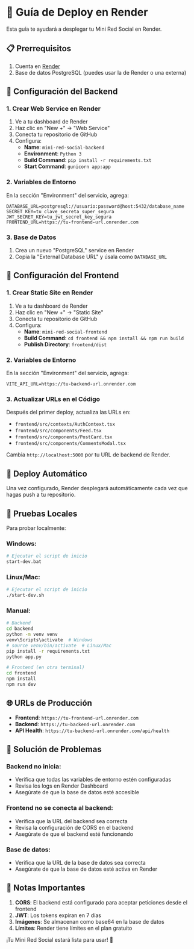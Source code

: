 # 🚀 Guía de Deploy en Render

Esta guía te ayudará a desplegar tu Mini Red Social en Render.

## 📋 Prerrequisitos

1. Cuenta en [Render](https://render.com)
2. Base de datos PostgreSQL (puedes usar la de Render o una externa)

## 🔧 Configuración del Backend

### 1. Crear Web Service en Render

1. Ve a tu dashboard de Render
2. Haz clic en "New +" → "Web Service"
3. Conecta tu repositorio de GitHub
4. Configura:
   - **Name**: `mini-red-social-backend`
   - **Environment**: `Python 3`
   - **Build Command**: `pip install -r requirements.txt`
   - **Start Command**: `gunicorn app:app`

### 2. Variables de Entorno

En la sección "Environment" del servicio, agrega:

```
DATABASE_URL=postgresql://usuario:password@host:5432/database_name
SECRET_KEY=tu_clave_secreta_super_segura
JWT_SECRET_KEY=tu_jwt_secret_key_segura
FRONTEND_URL=https://tu-frontend-url.onrender.com
```

### 3. Base de Datos

1. Crea un nuevo "PostgreSQL" service en Render
2. Copia la "External Database URL" y úsala como `DATABASE_URL`

## 🎨 Configuración del Frontend

### 1. Crear Static Site en Render

1. Ve a tu dashboard de Render
2. Haz clic en "New +" → "Static Site"
3. Conecta tu repositorio de GitHub
4. Configura:
   - **Name**: `mini-red-social-frontend`
   - **Build Command**: `cd frontend && npm install && npm run build`
   - **Publish Directory**: `frontend/dist`

### 2. Variables de Entorno

En la sección "Environment" del servicio, agrega:

```
VITE_API_URL=https://tu-backend-url.onrender.com
```

### 3. Actualizar URLs en el Código

Después del primer deploy, actualiza las URLs en:

- `frontend/src/contexts/AuthContext.tsx`
- `frontend/src/components/Feed.tsx`
- `frontend/src/components/PostCard.tsx`
- `frontend/src/components/CommentsModal.tsx`

Cambia `http://localhost:5000` por tu URL de backend de Render.

## 🔄 Deploy Automático

Una vez configurado, Render desplegará automáticamente cada vez que hagas push a tu repositorio.

## 🧪 Pruebas Locales

Para probar localmente:

### Windows:
```bash
# Ejecutar el script de inicio
start-dev.bat
```

### Linux/Mac:
```bash
# Ejecutar el script de inicio
./start-dev.sh
```

### Manual:
```bash
# Backend
cd backend
python -m venv venv
venv\Scripts\activate  # Windows
# source venv/bin/activate  # Linux/Mac
pip install -r requirements.txt
python app.py

# Frontend (en otra terminal)
cd frontend
npm install
npm run dev
```

## 🌐 URLs de Producción

- **Frontend**: `https://tu-frontend-url.onrender.com`
- **Backend**: `https://tu-backend-url.onrender.com`
- **API Health**: `https://tu-backend-url.onrender.com/api/health`

## 🐛 Solución de Problemas

### Backend no inicia:
- Verifica que todas las variables de entorno estén configuradas
- Revisa los logs en Render Dashboard
- Asegúrate de que la base de datos esté accesible

### Frontend no se conecta al backend:
- Verifica que la URL del backend sea correcta
- Revisa la configuración de CORS en el backend
- Asegúrate de que el backend esté funcionando

### Base de datos:
- Verifica que la URL de la base de datos sea correcta
- Asegúrate de que la base de datos esté activa en Render

## 📝 Notas Importantes

1. **CORS**: El backend está configurado para aceptar peticiones desde el frontend
2. **JWT**: Los tokens expiran en 7 días
3. **Imágenes**: Se almacenan como base64 en la base de datos
4. **Límites**: Render tiene límites en el plan gratuito

¡Tu Mini Red Social estará lista para usar! 🎉
